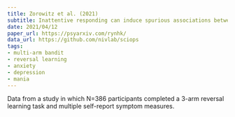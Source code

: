 ```yaml
---
title: Zorowitz et al. (2021)
subtitle: Inattentive responding can induce spurious associations between task behavior and symptom measures
date: 2021/04/12
paper_url: https://psyarxiv.com/rynhk/
data_url: https://github.com/nivlab/sciops
tags:
- multi-arm bandit
- reversal learning
- anxiety
- depression
- mania
---
```


Data from a study in which N=386 participants completed a 3-arm reversal learning task and multiple self-report symptom measures.
